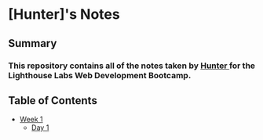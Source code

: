 # [Hunter]'s Notes
## Summary
### This repository contains all of the notes taken by [Hunter ](https://lighthouselabs.ca)for the Lighthouse Labs Web Development Bootcamp.
## Table of Contents
* [Week 1](/Week_1)
  * [Day 1](/Week_1/Day_1)
